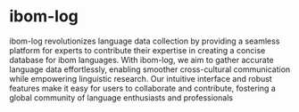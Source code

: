 # ibom-log

ibom-log revolutionizes language data collection by providing a seamless platform for experts to contribute their expertise in creating a concise database for ibom languages. With ibom-log, we aim to gather accurate language data effortlessly, enabling smoother cross-cultural communication while empowering linguistic research. Our intuitive interface and robust features make it easy for users to collaborate and contribute, fostering a global community of language enthusiasts and professionals
